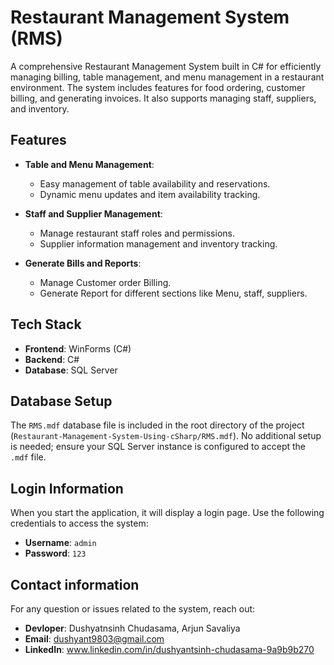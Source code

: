 # Restaurant Management System (RMS)

A comprehensive Restaurant Management System built in C# for efficiently managing billing, table management, and menu management in a restaurant environment. The system includes features for food ordering, customer billing, and generating invoices. It also supports managing staff, suppliers, and inventory.

## Features

- **Table and Menu Management**:
  - Easy management of table availability and reservations.
  - Dynamic menu updates and item availability tracking.

- **Staff and Supplier Management**:
  - Manage restaurant staff roles and permissions.
  - Supplier information management and inventory tracking.
 
- **Generate Bills and Reports**:
  - Manage Customer order Billing.
  - Generate Report for different sections like Menu, staff, suppliers.

## Tech Stack

- **Frontend**: WinForms (C#)
- **Backend**: C#
- **Database**: SQL Server

## Database Setup

The `RMS.mdf` database file is included in the root directory of the project (`Restaurant-Management-System-Using-cSharp/RMS.mdf`). No additional setup is needed; ensure your SQL Server instance is configured to accept the `.mdf` file.

## Login Information

When you start the application, it will display a login page. Use the following credentials to access the system:

- **Username**: `admin`
- **Password**: `123`

## Contact information

For any question or issues related to the system, reach out:

- **Devloper**: Dushyatnsinh Chudasama, Arjun Savaliya
- **Email**: dushyant9803@gmail.com
- **LinkedIn**: www.linkedin.com/in/dushyantsinh-chudasama-9a9b9b270
